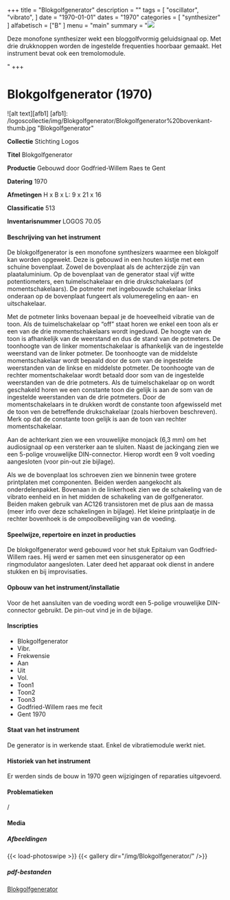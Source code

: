 ﻿+++
title = "Blokgolfgenerator"
description = ""
tags = [ "oscillator", "vibrato",
]
date = "1970-01-01"
dates = "1970"
categories = [ "synthesizer"
]
alfabetisch = ["B"
]
menu = "main"
summary = "<a href='/logoscollectie/1970/blokgolfgenerator'><img src='/logoscollectie/img/Blokgolfgenerator/Blokgolfgenerator%20bovenkant-thumb.jpg'></a><p>Deze monofone synthesizer wekt een bloggolfvormig geluidsignaal op. Met drie drukknoppen worden de ingestelde frequenties hoorbaar gemaakt. Het instrument bevat ook een tremolomodule.</p>"
+++

# Blokgolfgenerator (1970)

![alt text][afb1]
[afb1]: /logoscollectie/img/Blokgolfgenerator/Blokgolfgenerator%20bovenkant-thumb.jpg "Blokgolfgenerator"


**Collectie**
Stichting Logos

**Titel**
Blokgolfgenerator

**Productie**
Gebouwd door Godfried-Willem Raes te Gent

**Datering**
1970

**Afmetingen**
H x B x L: 9 x 21 x 16

**Classificatie**
513

**Inventarisnummer**
LOGOS 70.05

#### Beschrijving van het instrument
De blokgolfgenerator is een monofone synthesizers waarmee een blokgolf kan worden opgewekt. Deze is gebouwd in een houten kistje met een schuine bovenplaat. Zowel de bovenplaat als de achterzijde zijn van plaataluminium. Op de bovenplaat van de generator staal vijf witte potentiometers, een tuimelschakelaar en drie drukschakelaars (of momentschakelaars). De potmeter met ingebouwde schakelaar links onderaan op de bovenplaat fungeert als volumeregeling en aan- en uitschakelaar.

Met de potmeter links bovenaan bepaal je de hoeveelheid vibratie van de toon. Als de tuimelschakelaar op “off” staat horen we enkel een toon als er een van de drie momentschakelaars wordt ingeduwd. De hoogte van de toon is afhankelijk van de weerstand en dus de stand van de potmeters. De toonhoogte van de linker momentschakelaar is afhankelijk van de ingestelde weerstand van de linker potmeter. De toonhoogte van de middelste momentschakelaar wordt bepaald door de som van de ingestelde weerstanden van de linkse en middelste potmeter. De toonhoogte van de rechter momentschakelaar wordt betaald door som van de ingestelde weerstanden van de drie potmeters. Als de tuimelschakelaar op on wordt geschakeld horen we een constante toon die gelijk is aan de som van de ingestelde weerstanden van de drie potmeters. Door de momentschakelaars in te drukken wordt de constante toon afgewisseld met de toon ven de betreffende drukschakelaar (zoals hierboven beschreven). Merk op dat de constante toon gelijk is aan de toon van rechter momentschakelaar.

Aan de achterkant zien we een vrouwelijke monojack (6,3 mm) om het audiosignaal op een versterker aan te sluiten. Naast de jackingang zien we een 5-polige vrouwelijke DIN-connector. Hierop wordt een 9 volt voeding aangesloten (voor pin-out zie bijlage). 

Als we de bovenplaat los schroeven zien we binnenin twee grotere printplaten met componenten. Beiden werden aangekocht als onderdelenpakket. Bovenaan in de linkerhoek zien we de schakeling van de vibrato eenheid en in het midden de schakeling van de golfgenerator. Beiden maken gebruik van AC126 transistoren met de plus aan de massa (meer info over deze schakelingen in bijlage). Het kleine printplaatje in de rechter bovenhoek is de ompoolbeveiliging van de voeding.   

#### Speelwijze, repertoire en inzet in producties
De blokgolfgenerator werd gebouwd voor het stuk Epitaium van Godfried-Willem raes. Hij werd er samen met een sinusgenerator op een  ringmodulator aangesloten. Later deed het apparaat ook dienst in andere stukken en bij improvisaties. 

#### Opbouw van het instrument/installatie
Voor de het aansluiten van de voeding wordt een 5-polige vrouwelijke DIN-connector gebruikt. De pin-out vind je in de bijlage.

#### Inscripties
- Blokgolfgenerator
- Vibr.
- Frekwensie
- Aan
- Uit
- Vol.
- Toon1 
- Toon2
- Toon3
- Godfried-Willem raes me fecit
- Gent 1970


#### Staat van het instrument
De generator is in werkende staat. Enkel de vibratiemodule werkt niet. 

#### Historiek van het instrument
Er werden sinds de bouw in 1970 geen wijzigingen of reparaties uitgevoerd.

#### Problematieken
/ 
#### Media
##### Afbeeldingen
{{< load-photoswipe >}}
{{< gallery dir="/img/Blokgolfgenerator/" />}}

##### pdf-bestanden
[Blokgolfgenerator](/logoscollectie/pdf/Blokgolfgenerator/Blokgolfgenerator_scan.pdf)

